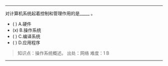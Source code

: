 ---
对计算机系统起着控制和管理作用的是_____ 。
- ( ) A.硬件 
- (x) B.操作系统 
- ( ) C.编译系统 
- ( ) D.应用程序

> 知识点：操作系统概述。
> 出处：网络
> 难度：1
> B

---